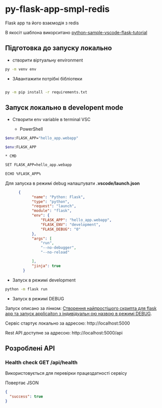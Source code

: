 # py-flask-app-smpl-redis
Flask app та його взаємодія з redis

В якосіт шаблона викорситано [ python-sample-vscode-flask-tutorial](https://github.com/microsoft/python-sample-vscode-flask-tutorial)


## Підготовка до запуску локально

- створити віртуальну environment

```bash
py -m venv env
```

- ЗАвантажити потрібні бібліотеки


```bash

py -m pip install -r requirements.txt

```

##  Запуск локально в developent mode

- Створити env variable в terminal VSC

    * PowerShell
```bash
$env:FLASK_APP="hello_app.webapp"

$env:FLASK_APP

```

    * CMD
```bash
SET FLASK_APP=hello_app.webapp

ECHO %FLASK_APP%

```

Для запуска в режимі debug  налаштувати  **.vscode/launch.json**


```json
      {
            "name": "Python: Flask",
            "type": "python",
            "request": "launch",
            "module": "flask",
            "env": {
                "FLASK_APP": "hello_app.webapp",
                "FLASK_ENV": "development",
                "FLASK_DEBUG": "0"
            },
            "args": [
                "run",
                "--no-debugger",
                "--no-reload"

            ],
            "jinja": true
        }

```


- Запуск в режимі development

```bash
python -m flask run
```

- Запуск в режимі DEBUG

 Запуск описано за лінком: [Створення найпростішого скрипта для flask app та запуск applicaiton з індивідуальн ою назвою в режимі DEBUG](https://pavlo-shcherbukha.github.io/posts/2022-09-02/python-flask-1/#p-6).


Сервіс стартує локально за адресою: http://localhost:5000

Rest API  доступне  за адресою: http://localhost:5000/api



## Розроблені API

### Health check GET  /api/health

Використовується для перевірки працездатності сервісу

Повертає JSON

```json
{
  "success": true
}
```

